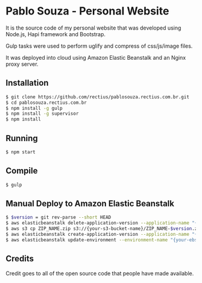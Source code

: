 Pablo Souza - Personal Website
==============================

It is the source code of my personal website that was developed using Node.js, Hapi framework and Bootstrap.

Gulp tasks were used to perform uglify and compress of css/js/image files.

It was deployed into cloud using Amazon Elastic Beanstalk and an Nginx proxy server.

## Installation

```bash
$ git clone https://github.com/rectius/pablosouza.rectius.com.br.git
$ cd pablosouza.rectius.com.br
$ npm install -g gulp
$ npm install -g supervisor
$ npm install
```

## Running

```bash
$ npm start
```

## Compile

```bash
$ gulp
```

## Manual Deploy to Amazon Elastic Beanstalk

```bash
$ $version = git rev-parse --short HEAD
$ aws elasticbeanstalk delete-application-version --application-name "{your-ebs-app-name}" --version-label $version --delete-source-bundle
$ aws s3 cp ZIP_NAME.zip s3://{your-s3-bucket-name}/ZIP_NAME-$version.zip
$ aws elasticbeanstalk create-application-version --application-name "{your-ebs-app-name}" --version-label $version --source-bundle S3Bucket="{your-s3-bucket-name}",S3Key="ZIP_NAME-$version.zip"
$ aws elasticbeanstalk update-environment --environment-name "{your-ebs-env-name}" --version-label $version
```

## Credits
Credit goes to all of the open source code that people have made available.

